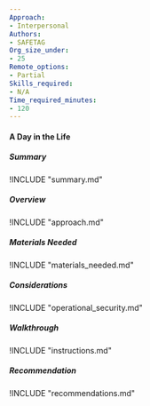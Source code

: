 ```yaml
---
Approach:
- Interpersonal
Authors:
- SAFETAG
Org_size_under:
- 25
Remote_options:
- Partial
Skills_required:
- N/A
Time_required_minutes:
- 120
---
```


#### A Day in the Life

##### Summary
!INCLUDE "summary.md"

##### Overview
!INCLUDE "approach.md"

##### Materials Needed
!INCLUDE "materials_needed.md"

##### Considerations
!INCLUDE "operational_security.md"

##### Walkthrough
!INCLUDE "instructions.md"

##### Recommendation
!INCLUDE "recommendations.md"
